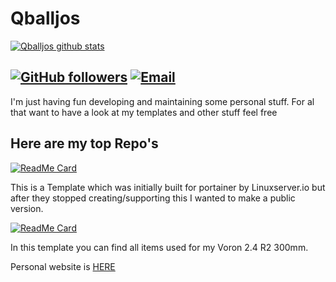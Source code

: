 # Qballjos

[![Qballjos github stats](https://github-readme-stats.vercel.app/api?username=Qballjos&show_icons=true&theme=algolia)](https://github.com/Qballjos)

[![GitHub followers](https://img.shields.io/github/followers/Qballjos?color=%234518f5&logo=github&logoColor=%23403d3d&style=for-the-badge)](https://github.com/Qballjos)
[![Email](https://img.shields.io/badge/Email-qballjos%40gmail.com-234518f?color=%234518f5&logo=gmail&logoColor=%23403d3d&style=for-the-badge)](mailto:qballjos@gmail.com)
---
I'm just having fun developing and maintaining some personal stuff. For al that want to have a look at my templates and other stuff feel free

## Here are my top Repo's

[![ReadMe Card](https://github-readme-stats.vercel.app/api/pin?username=qballjos&repo=portainer_templates&theme=algolia)](https://github.com/Qballjos/portainer_templates)   

This is a Template which was initially built for portainer by Linuxserver.io but after they stopped creating/supporting this I wanted to make a public version.

[![ReadMe Card](https://github-readme-stats.vercel.app/api/pin?username=qballjos&repo=Voron-2.4-Otopus-pro-SB2209-U2C-CAN&theme=algolia)](https://github.com/Qballjos/Voron-2.4-Otopus-pro-SB2209-U2C-CAN)  


In this template you can find all items used for my Voron 2.4 R2 300mm.

Personal website is [HERE](https://josvisserict.nl)
